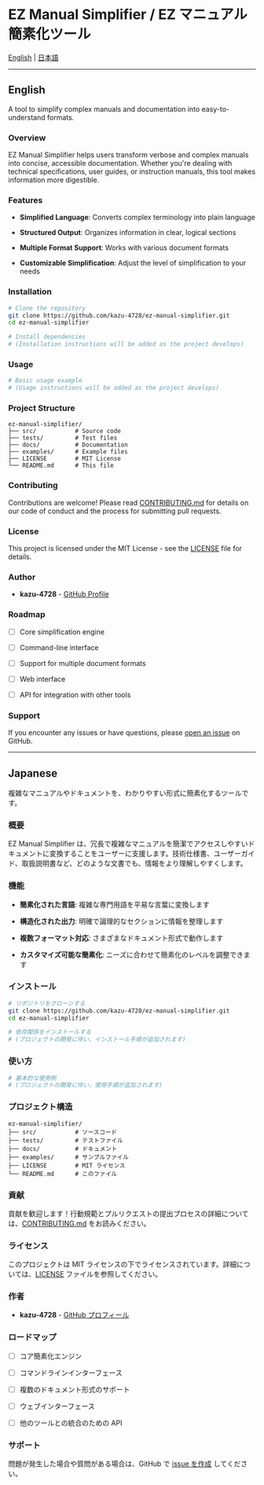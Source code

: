 # EZ Manual Simplifier / EZ マニュアル簡素化ツール

[English](#english) | [日本語](#japanese)

---

## English

A tool to simplify complex manuals and documentation into easy-to-understand formats.

### Overview

EZ Manual Simplifier helps users transform verbose and complex manuals into concise, accessible documentation. Whether you're dealing with technical specifications, user guides, or instruction manuals, this tool makes information more digestible.

### Features

- **Simplified Language**: Converts complex terminology into plain language

- **Structured Output**: Organizes information in clear, logical sections

- **Multiple Format Support**: Works with various document formats

- **Customizable Simplification**: Adjust the level of simplification to your needs

### Installation

```bash
# Clone the repository
git clone https://github.com/kazu-4728/ez-manual-simplifier.git
cd ez-manual-simplifier

# Install dependencies
# (Installation instructions will be added as the project develops)
```

### Usage

```bash
# Basic usage example
# (Usage instructions will be added as the project develops)
```

### Project Structure

``` text
ez-manual-simplifier/
├── src/           # Source code
├── tests/         # Test files
├── docs/          # Documentation
├── examples/      # Example files
├── LICENSE        # MIT License
└── README.md      # This file
```

### Contributing

Contributions are welcome! Please read [CONTRIBUTING.md](CONTRIBUTING.md) for details on our code of conduct and the process for submitting pull requests.

### License

This project is licensed under the MIT License - see the [LICENSE](LICENSE) file for details.

### Author

- **kazu-4728** - [GitHub Profile](https://github.com/kazu-4728)

### Roadmap

- [ ] Core simplification engine

- [ ] Command-line interface

- [ ] Support for multiple document formats

- [ ] Web interface

- [ ] API for integration with other tools

### Support

If you encounter any issues or have questions, please [open an issue](https://github.com/kazu-4728/ez-manual-simplifier/issues) on GitHub.

---

## Japanese

複雑なマニュアルやドキュメントを、わかりやすい形式に簡素化するツールです。

### 概要

EZ Manual Simplifier は、冗長で複雑なマニュアルを簡潔でアクセスしやすいドキュメントに変換することをユーザーに支援します。技術仕様書、ユーザーガイド、取扱説明書など、どのような文書でも、情報をより理解しやすくします。

### 機能

- **簡素化された言語**: 複雑な専門用語を平易な言葉に変換します

- **構造化された出力**: 明確で論理的なセクションに情報を整理します

- **複数フォーマット対応**: さまざまなドキュメント形式で動作します

- **カスタマイズ可能な簡素化**: ニーズに合わせて簡素化のレベルを調整できます

### インストール

```bash
# リポジトリをクローンする
git clone https://github.com/kazu-4728/ez-manual-simplifier.git
cd ez-manual-simplifier

# 依存関係をインストールする
# (プロジェクトの開発に伴い、インストール手順が追加されます)
```

### 使い方

```bash
# 基本的な使用例
# (プロジェクトの開発に伴い、使用手順が追加されます)
```

### プロジェクト構造

``` text
ez-manual-simplifier/
├── src/           # ソースコード
├── tests/         # テストファイル
├── docs/          # ドキュメント
├── examples/      # サンプルファイル
├── LICENSE        # MIT ライセンス
└── README.md      # このファイル
```

### 貢献

貢献を歓迎します！行動規範とプルリクエストの提出プロセスの詳細については、[CONTRIBUTING.md](CONTRIBUTING.md) をお読みください。

### ライセンス

このプロジェクトは MIT ライセンスの下でライセンスされています。詳細については、[LICENSE](LICENSE) ファイルを参照してください。

### 作者

- **kazu-4728** - [GitHub プロフィール](https://github.com/kazu-4728)

### ロードマップ

- [ ] コア簡素化エンジン

- [ ] コマンドラインインターフェース

- [ ] 複数のドキュメント形式のサポート

- [ ] ウェブインターフェース

- [ ] 他のツールとの統合のための API

### サポート

問題が発生した場合や質問がある場合は、GitHub で [issue を作成](https://github.com/kazu-4728/ez-manual-simplifier/issues) してください。
